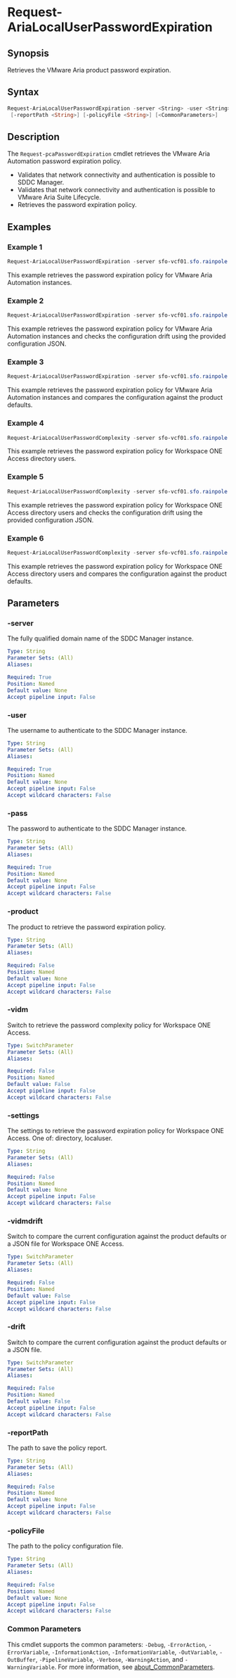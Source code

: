 # Request-AriaLocalUserPasswordExpiration

## Synopsis

Retrieves the VMware Aria product password expiration.

## Syntax

```powershell
Request-AriaLocalUserPasswordExpiration -server <String> -user <String> -pass <String> [-product <String>] [-drift]
 [-reportPath <String>] [-policyFile <String>] [<CommonParameters>]
```

## Description

The `Request-pcaPasswordExpiration` cmdlet retrieves the VMware Aria Automation password expiration policy.

- Validates that network connectivity and authentication is possible to SDDC Manager.
- Validates that network connectivity and authentication is possible to VMware Aria Suite Lifecycle.
- Retrieves the password expiration policy.

## Examples

### Example 1

```powershell
Request-AriaLocalUserPasswordExpiration -server sfo-vcf01.sfo.rainpole.io -user administrator@vsphere.com -pass VMw@re1! -product vra
```

This example retrieves the password expiration policy for VMware Aria Automation instances.

### Example 2

```powershell
Request-AriaLocalUserPasswordExpiration -server sfo-vcf01.sfo.rainpole.io -user administrator@vsphere.com -pass VMw@re1! -product vra -drift -reportPath "F:\Reporting" -policyFile "passwordPolicyConfig.json"
```

This example retrieves the password expiration policy for VMware Aria Automation instances and checks the configuration drift using the provided configuration JSON.

### Example 3

```powershell
Request-AriaLocalUserPasswordExpiration -server sfo-vcf01.sfo.rainpole.io -user administrator@vsphere.com -pass VMw@re1! -product vra -drift
```

This example retrieves the password expiration policy for VMware Aria Automation instances and compares the configuration against the product defaults.

### Example 4

```powershell
Request-AriaLocalUserPasswordComplexity -server sfo-vcf01.sfo.rainpole.io -user admin@local -pass VM@re1!VMware1! -vidm -settings directory.
```

This example retrieves the password expiration policy for Workspace ONE Access directory users.

### Example 5

```powershell
Request-AriaLocalUserPasswordComplexity -server sfo-vcf01.sfo.rainpole.io -user admin@local -pass VM@re1!VMware1! -vidm -settings directory -vidmdrift -reportPath "F:\Reporting" -policyFile "passwordPolicyConfig.json"
```

This example retrieves the password expiration policy for Workspace ONE Access directory users and checks the configuration drift using the provided configuration JSON.

### Example 6

```powershell
Request-AriaLocalUserPasswordComplexity -server sfo-vcf01.sfo.rainpole.io -user admin@local -pass VM@re1!VMware1! -vidm -settings directory -vidmdrift
```

This example retrieves the password expiration policy for Workspace ONE Access directory users and compares the configuration against the product defaults.

## Parameters

### -server

The fully qualified domain name of the SDDC Manager instance.

```yaml
Type: String
Parameter Sets: (All)
Aliases:

Required: True
Position: Named
Default value: None
Accept pipeline input: False
```

### -user

The username to authenticate to the SDDC Manager instance.

```yaml
Type: String
Parameter Sets: (All)
Aliases:

Required: True
Position: Named
Default value: None
Accept pipeline input: False
Accept wildcard characters: False
```

### -pass

The password to authenticate to the SDDC Manager instance.

```yaml
Type: String
Parameter Sets: (All)
Aliases:

Required: True
Position: Named
Default value: None
Accept pipeline input: False
Accept wildcard characters: False
```

### -product

The product to retrieve the password expiration policy.

```yaml
Type: String
Parameter Sets: (All)
Aliases:

Required: False
Position: Named
Default value: None
Accept pipeline input: False
Accept wildcard characters: False
```

### -vidm

Switch to retrieve the password complexity policy for Workspace ONE Access.

```yaml
Type: SwitchParameter
Parameter Sets: (All)
Aliases:

Required: False
Position: Named
Default value: False
Accept pipeline input: False
Accept wildcard characters: False
```

### -settings

The settings to retrieve the password expiration policy for Workspace ONE Access. One of: directory, localuser.

```yaml
Type: String
Parameter Sets: (All)
Aliases:

Required: False
Position: Named
Default value: None
Accept pipeline input: False
Accept wildcard characters: False
```

### -vidmdrift

Switch to compare the current configuration against the product defaults or a JSON file for Workspace ONE Access.

```yaml
Type: SwitchParameter
Parameter Sets: (All)
Aliases:

Required: False
Position: Named
Default value: False
Accept pipeline input: False
Accept wildcard characters: False
```

### -drift

Switch to compare the current configuration against the product defaults or a JSON file.

```yaml
Type: SwitchParameter
Parameter Sets: (All)
Aliases:

Required: False
Position: Named
Default value: False
Accept pipeline input: False
Accept wildcard characters: False
```

### -reportPath

The path to save the policy report.

```yaml
Type: String
Parameter Sets: (All)
Aliases:

Required: False
Position: Named
Default value: None
Accept pipeline input: False
Accept wildcard characters: False
```

### -policyFile

The path to the policy configuration file.

```yaml
Type: String
Parameter Sets: (All)
Aliases:

Required: False
Position: Named
Default value: None
Accept pipeline input: False
Accept wildcard characters: False
```

### Common Parameters

This cmdlet supports the common parameters: `-Debug`, `-ErrorAction`, `-ErrorVariable`, `-InformationAction`, `-InformationVariable`, `-OutVariable`, `-OutBuffer`, `-PipelineVariable`, `-Verbose`, `-WarningAction`, and `-WarningVariable`. For more information, see [about_CommonParameters](http://go.microsoft.com/fwlink/?LinkID=113216).
